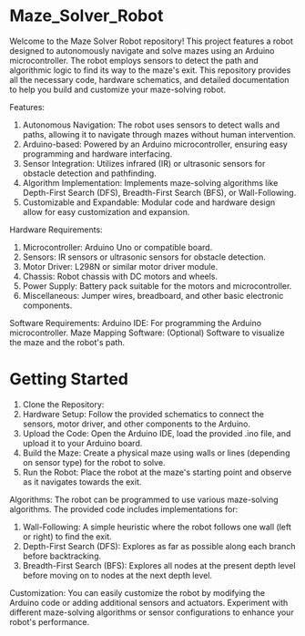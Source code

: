 # Maze_Solver_Robot

Welcome to the Maze Solver Robot repository! This project features a robot designed to autonomously navigate and solve mazes using an Arduino microcontroller. The robot employs sensors to detect the path and algorithmic logic to find its way to the maze's exit. This repository provides all the necessary code, hardware schematics, and detailed documentation to help you build and customize your maze-solving robot.

Features:
   1. Autonomous Navigation: The robot uses sensors to detect walls and paths, allowing it to navigate through mazes without human intervention.
   2. Arduino-based: Powered by an Arduino microcontroller, ensuring easy programming and hardware interfacing.
   3. Sensor Integration: Utilizes infrared (IR) or ultrasonic sensors for obstacle detection and pathfinding.
   4. Algorithm Implementation: Implements maze-solving algorithms like Depth-First Search (DFS), Breadth-First Search (BFS), or Wall-Following.
   5. Customizable and Expandable: Modular code and hardware design allow for easy customization and expansion.

Hardware Requirements:
   1. Microcontroller: Arduino Uno or compatible board.
   2. Sensors: IR sensors or ultrasonic sensors for obstacle detection.
   3. Motor Driver: L298N or similar motor driver module.
   4. Chassis: Robot chassis with DC motors and wheels.
   5. Power Supply: Battery pack suitable for the motors and microcontroller.
   6. Miscellaneous: Jumper wires, breadboard, and other basic electronic components.

Software Requirements:
Arduino IDE: For programming the Arduino microcontroller.
Maze Mapping Software: (Optional) Software to visualize the maze and the robot's path.

# Getting Started
   1. Clone the Repository:
   2. Hardware Setup: Follow the provided schematics to connect the sensors, motor driver, and other components to the Arduino.
   3. Upload the Code: Open the Arduino IDE, load the provided .ino file, and upload it to your Arduino board.
   4. Build the Maze: Create a physical maze using walls or lines (depending on sensor type) for the robot to solve.
   5. Run the Robot: Place the robot at the maze's starting point and observe as it navigates towards the exit.

Algorithms:
The robot can be programmed to use various maze-solving algorithms. The provided code includes implementations for:
   1. Wall-Following: A simple heuristic where the robot follows one wall (left or right) to find the exit.
   2. Depth-First Search (DFS): Explores as far as possible along each branch before backtracking.
   3. Breadth-First Search (BFS): Explores all nodes at the present depth level before moving on to nodes at the next depth level.

Customization:
You can easily customize the robot by modifying the Arduino code or adding additional sensors and actuators. Experiment with different maze-solving algorithms or sensor configurations to enhance your robot's performance.
